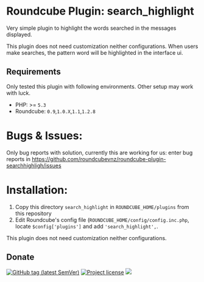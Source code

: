 # Roundcube Plugin: search_highlight

Very simple plugin to highlight the words searched in the messages displayed.

This plugin does not need customization neither configurations. 
When users make searches, the pattern word will be highlighted in the interface ui.

## Requirements

Only tested this plugin with following environments. Other setup may work with luck.

- PHP: >= `5.3`
- Roundcube: `0.9`,`1.0.X`,`1.1`,`1.2.8`

# Bugs & Issues:

Only bug reports with solution, currently this are working for us: enter bug reports in https://github.com/roundcubevnz/roundcube-plugin-searchhighligh/issues

# Installation:

1. Copy this directory `search_highlight` in `ROUNDCUBE_HOME/plugins` from this repository
2. Edit Roundcube's config file (`ROUNDCUBE_HOME/config/config.inc.php`, locate `$config['plugins']` and add `'search_highlight',`.

This plugin does not need customization neither configurations.

## Donate

<a href="https://github.com/roundcubevnz/roundcube-plugin-searchhighligh/tags"><img alt="GitHub tag (latest SemVer)" src="https://img.shields.io/github/tag/roundcubevnz/roundcube-plugin-searchhighligh?style=flat-square&logo=github"></a>
<a href="https://github.com/roundcubevnz/roundcube-plugin-searchhighligh/blob/master/COPYING"><img alt="Project license" src="https://img.shields.io/github/license/roundcubevnz/roundcube-plugin-searchhighligh?style=flat-square&"></a>
<a href="https://www.paypal.me/mckaygerhared/5usd" title="Donate to this project using Paypal"><img src="https://img.shields.io/badge/paypal-donate-blue.svg?style=flat-square&logo=paypal" /></a>
